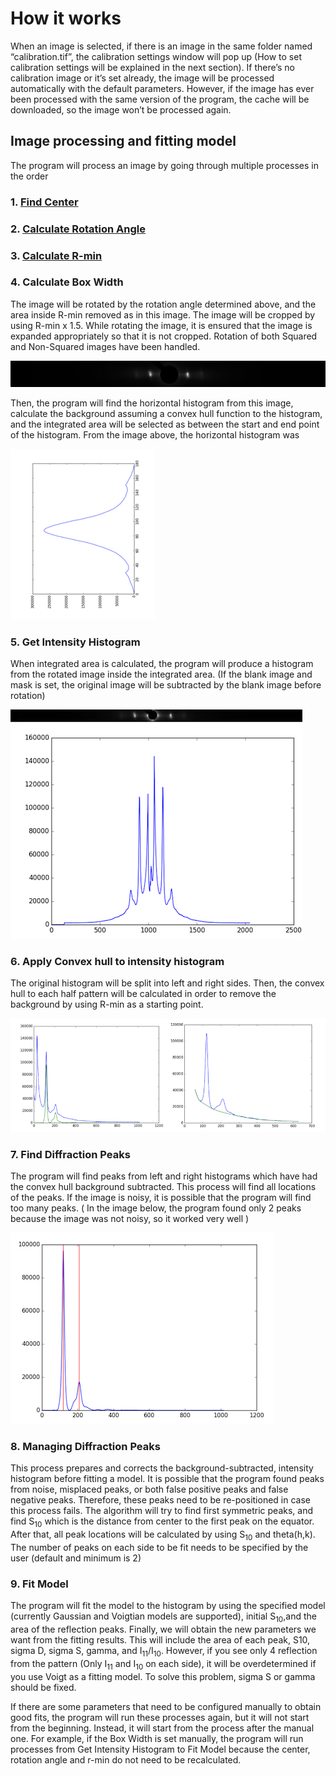 # How it works

When an image is selected, if there is an image in the same folder named “calibration.tif”, the calibration settings window will pop up (How to set calibration settings will be explained in the next section). If there’s no calibration image or it’s set already, the image will be processed automatically with the default parameters. However, if the image has ever been processed with the same version of the program, the cache will be downloaded, so the image won’t be processed again.

## Image processing and fitting model
The program will process an image by going through multiple processes in the order 
### 1. [Find Center](../Image-Processing-Functions.html#finding-center)
### 2. [Calculate Rotation Angle](../Image-Processing-Functions.html#calculate-rotation-angle)
### 3. [Calculate R-min](../Image-Processing-Functions.html#calculate-r-min)
### 4. Calculate Box Width
The image will be rotated by the rotation angle determined above, and the area inside R-min removed as in this image. The image will be cropped by using R-min x 1.5. While rotating the image, it is ensured that the image is expanded appropriately so that it is not cropped. Rotation of both Squared and Non-Squared images have been handled.
 
![-](../../images/BM/boxwidth_1.png)

Then, the program will find the horizontal histogram from this image, calculate the background assuming a convex hull function to the histogram, and the integrated area will be selected as between the start and end point of the histogram. From the image above, the horizontal histogram was
 
![-](../../images/BM/boxwidth_2.png)

### 5. Get Intensity Histogram
When integrated area is calculated, the program will produce a histogram from the rotated image inside the integrated area. (If the blank image and mask is set, the original image will be subtracted by the blank image before rotation)

![-](../../images/BM/hist.png)
### 6. Apply Convex hull to intensity histogram
The original histogram will be split into left and right sides. Then, the convex hull to each half pattern will be calculated in order to remove the background by using R-min as a starting point.

![-](../../images/BM/convexhull.png)

### 7. Find Diffraction Peaks
The program will find peaks from left and right histograms which have had the convex hull background subtracted. This process will find all locations of the peaks. If the image is noisy, it is possible that the program will find too many peaks. ( In the image below, the program found only 2 peaks because the image was not noisy, so it worked very well )

![-](../../images/BM/find_peaks.png)

### 8. Managing Diffraction Peaks
This process prepares and corrects the background-subtracted, intensity histogram before fitting a model. It is possible that the program found peaks from noise, misplaced peaks, or both false positive peaks and false negative peaks. Therefore, these peaks need to be re-positioned in case this process fails. The algorithm  will try to find first symmetric peaks, and find S<sub>10</sub> which is the distance from center to the first peak on the equator. After that, all peak locations will be calculated by using S<sub>10</sub> and theta(h,k). The number of peaks on each side to be fit needs to be specified by the user (default and minimum is 2)

### 9. Fit Model
The program will fit the model to the histogram by using the specified model (currently Gaussian and Voigtian models are supported), initial S<sub>10</sub>,and the area of the reflection peaks. Finally, we will obtain the new parameters we want from the fitting results. This will include the area of each peak, S10, sigma D, sigma S, gamma, and  I<sub>11</sub>/I<sub>10</sub>. However, if you see only 4 reflection from the pattern (Only I<sub>11</sub> and I<sub>10</sub> on each side), it will be overdetermined if you use Voigt as a fitting model. To solve this problem, sigma S or gamma should be fixed.

If there are some parameters that need to be configured manually to obtain good fits, the program will run these processes again, but it will not start from the beginning. Instead, it will start from the process after the manual one. For example, if the Box Width is set manually, the program will run processes from Get Intensity Histogram to Fit Model because the center, rotation angle and r-min do not need to be recalculated.
